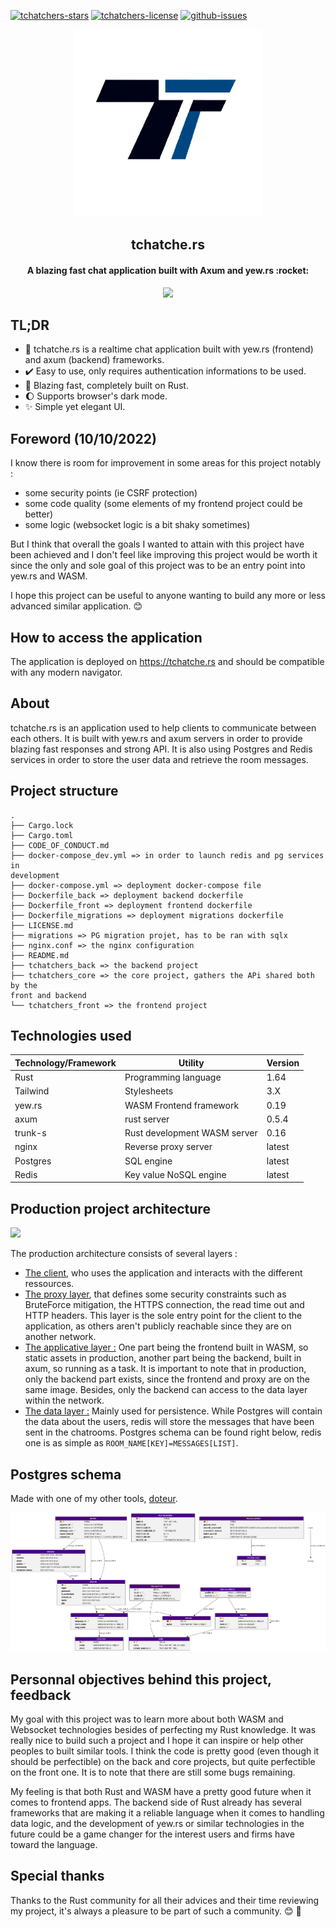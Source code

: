 [![tchatchers-stars](https://img.shields.io/github/stars/nag763/tchatchers?style=social)](https://github.com/nag763/tchatchers/stargazers)
[![tchatchers-license](https://img.shields.io/github/license/nag763/tchatchers)](https://raw.githubusercontent.com/nag763/tchatchers/main/LICENSE.MD)
[![github-issues](https://img.shields.io/github/issues/nag763/tchatchers)](https://github.com/nag763/tchatchers/issues)

<p align="center"><img height="300" src="https://raw.githubusercontent.com/nag763/tchatchers/main/.github/gh_logo.png"></img></p>

<h2 align="center">tchatche.rs</h2>
<h4 align="center">A blazing fast chat application built with Axum and yew.rs :rocket:</h4>

<p align="center"><img src="https://raw.githubusercontent.com/nag763/tchatchers/main/.github/app_screens.png"></img></p>

## TL;DR

* :speech_balloon: tchatche.rs is a realtime chat application built with yew.rs (frontend) and axum (backend) frameworks.
* :heavy_check_mark: Easy to use, only requires authentication informations to be used.
* :rocket: Blazing fast, completely built on Rust.
* :moon: Supports browser's dark mode.
* :sparkles: Simple yet elegant UI.

## Foreword (10/10/2022)

I know there is room for improvement in some areas for this project notably :
* some security points (ie CSRF protection)
* some code quality (some elements of my frontend project could be better)
* some logic (websocket logic is a bit shaky sometimes)

But I think that overall the goals I wanted to attain with this project have been achieved and I don't feel like improving this project would be worth it since the only and sole goal of this project was to be an entry point into yew.rs and WASM.

I hope this project can be useful to anyone wanting to build any more or less advanced similar application. :blush:

## How to access the application

The application is deployed on https://tchatche.rs and should be compatible with any modern navigator.

## About

tchatche.rs is an application used to help clients to communicate between each others. It is built with yew.rs and axum servers in order to provide blazing fast responses and strong API. It is also using Postgres and Redis services in order to store the user data and retrieve the room messages.

## Project structure

```
.
├── Cargo.lock
├── Cargo.toml
├── CODE_OF_CONDUCT.md
├── docker-compose_dev.yml => in order to launch redis and pg services in
development
├── docker-compose.yml => deployment docker-compose file
├── Dockerfile_back => deployment backend dockerfile
├── Dockerfile_front => deployment frontend dockerfile
├── Dockerfile_migrations => deployment migrations dockerfile
├── LICENSE.md
├── migrations => PG migration projet, has to be ran with sqlx
├── nginx.conf => the nginx configuration
├── README.md
├── tchatchers_back => the backend project
├── tchatchers_core => the core project, gathers the APi shared both by the
front and backend
└── tchatchers_front => the frontend project
```

## Technologies used

|Technology/Framework|Utility                     |Version|
|--------------------|----------------------------|-------|
|Rust                |Programming language        |1.64   |
|Tailwind            |Stylesheets                 |3.X    |
|yew.rs              |WASM Frontend framework     |0.19   |
|axum                |rust server                 |0.5.4  |
|trunk-s             |Rust development WASM server|0.16   |
|nginx               |Reverse proxy server        |latest |
|Postgres            |SQL engine                  |latest |
|Redis               |Key value NoSQL engine      |latest |

## Production project architecture

![](https://raw.githubusercontent.com/nag763/tchatchers/17a4e86adb1c26259c3890e3303d6a67d3dd70df/.github/application_schema.jpg)

The production architecture consists of several layers :
* <u>The client</u>, who uses the application and interacts with the different ressources.
* <u>The proxy layer</u>, that defines some security constraints such as BruteForce mitigation, the HTTPS connection, the read time out and HTTP headers. This layer is the sole entry point for the client to the application, as others aren't publicly reachable since they are on another network.
* <u>The applicative layer :</u> One part being the frontend built in WASM, so static assets in production, another part being the backend, built in axum, so running as a task. It is important to note that in production, only the backend part exists, since the frontend and proxy are on the same image. Besides, only the backend can access to the data layer within the network.
* <u>The data layer :</u> Mainly used for persistence. While Postgres will contain the data about the users, redis will store the messages that have been sent in the chatrooms. Postgres schema can be found right below, redis one is as simple as `ROOM_NAME[KEY]=MESSAGES[LIST]`.

## Postgres schema

Made with one of my other tools, [doteur](https://github.com/nag763/doteur).

![img](https://raw.githubusercontent.com/nag763/tchatchers/main/.github/schema.jpeg)

## Personnal objectives behind this project, feedback

My goal with this project was to learn more about both WASM and Websocket technologies besides of perfecting my Rust knowledge. It was really nice to build such a project and I hope it can inspire or help other peoples to built similar tools. I think the code is pretty good (even though it should be perfectible) on the back and core projects, but quite perfectible on the front one. It is to note that there are still some bugs remaining.

My feeling is that both Rust and WASM have a pretty good future when it comes to frontend apps. The backend side of Rust already has several frameworks that are making it a reliable language when it comes to handling data logic, and the development of yew.rs or similar technologies in the future could be a game changer for the interest users and firms have toward the language. 

## Special thanks

Thanks to the Rust community for all their advices and their time reviewing my project, it's always a pleasure to be part of such a community. :blush: :crab:

